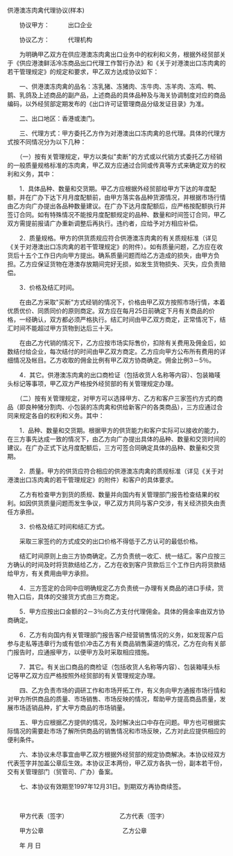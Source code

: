 



供港澳冻肉禽代理协议(样本)



 

　　协议甲方：　　　出口企业

　　协议乙方：　　　代理机构　　

　　为明确甲乙双方在供应港澳冻肉禽出口业务中的权利和义务，根据外经贸部关于《供应港澳鲜活冷冻商品出口代理工作暂行办法》和《关于对港澳出口冻肉禽的若干管理规定》的规定和要求，甲乙双方达成协议如下：　　

　　一、供港澳冻肉禽的品名：冻乳猪、冻猪肉、冻牛肉、冻羊肉、冻鸡、鸭、鹅、乳鸽及上述商品的副产品，上述商品的具体品种及与海关协调制度对应的商品编码，以外经贸部定期发布的《出口许可证管理商品分级发证目录》为准。

　　二、出口地区：香港或澳门。

　　三、代理方式：甲方委托乙方作为对港澳出口冻肉禽的总代理。具体的代理方式按不同情况分为以下几种：

　　（一）按有关管理规定，甲方以类似"卖断"的方式或以代销方式委托乙方经销的一般质量规格标准的冻肉禽，甲乙双方应通过合同或传真等方式来确定双方的权利和义务，其中：

　　1．具体品种、数量和交货期。甲乙方应根据外经贸部给甲方下达的年度配额，并在广办下达下月月度配额前，由甲方落实各品种货源情况，并根据市场行情由乙方向广办提出各品种数量建议。在广办下达月度配额后，应严格按配额执行并签订合同。如有特殊情况不能按月度配额规定的品种、数量和时间签订合同，甲乙双方需提前报请广办重新调整后再执行。违约者，应给予对方相应补偿。

　　2．质量规格。甲方的供货质规应符合供港澳冻肉禽的有关质规标准（详见《关于对港澳出口冻肉禽的若干管理规定》的附件）。如有质量问题，乙方应在收货后十五个工作日内向甲方提出。确系质量问题而给乙方造成的损失，由甲方负担。乙方应保证货物在港澳存放期间完好无损，如发生货物损失、灭失，应负责赔偿。

　　3．价格及结汇时间。

　　在由乙方采取"买断"方式经销的情况下，价格由甲乙双方按照市场行情，本着优质优价、同质同价的原则商定。双方应在每月25日前确定下月有关商品的价格，一经确认，双方都必须严格执行。结汇时间由甲乙双方商定，正常情况下，结汇时间不能超过甲方货物到达后三十天。

　　在由乙方代销的情况下，乙方应按市场实际售价，扣除有关费用及佣金后，如数结付给企业，每次结付的时间由甲乙双方商定。乙方应向甲方公布所有费用的详细情况及帐目。乙方收取的佣金比例有甲乙双方协商确定。佣金比例3－5％。

　　4．其它。供港澳冻肉禽的出口商检证（包括收货人名称等内容）、包装箱唛头标记等事项，甲乙双方严格按外经贸部的有关管理规定办理。

　　（二）按有关管理规定，对甲方可以选择甲方、乙方和客户三家签约方式的商品（即良种猪分割肉、小包装的冻肉禽和供给新客户的各类商品），三方应通过合同来规定各自的权利和义务。其中：

　　1．品种、数量和交货期。根据甲方的供货能力和客户实际可以接收的能力，在三方事先达成一致的情况下，由乙方向广办提出具体的品种、数量和交货时间的建议。在广办正式下达月度配额后，三方可签合同确定具体的品种、数量和交货期。

　　2．质量。甲方的供货应符合相应的供港澳冻肉禽的质规标准（详见《关于对港澳出口冻肉禽的若干管理规定》的附件）和客户的具体要求。

　　乙方有检查甲方到货的质规、数量并向国内有关管理部门报告检查结果的权利。如因供货质量问题而发生争议，甲乙双方共同与客户交涉，有关经济损失由责任方承担。

　　3．价格及结汇时间和结汇方式。

　　采取三家签约的方式成交的出口价格不得低于乙方认可的最低价格。

　　结汇时间原则上由三方协商确定。乙方负责统一收汇、统一结汇。客户应按三方确认的时间及时将货款结给乙方，乙方在收到客户货款后三个工作日内将货款结给甲方，有关费用由甲方承担。

　　4．三方签定的合同中应明确规定乙方负责统一办理有关商品的进口手续，货物入口后，具体的交接货方式由三方商定。

　　5．甲方应按出口金额的2－3％向乙方支付代理佣金。具体的佣金率由双方协商确定。

　　6．乙方有向国内有关管理部门报告客户经营销售情况的义务，如发现客户后参与走私等违章行为或有低价冲击乙方有关商品销售渠道的情况，乙方在向有关部门报告时，应通报甲方，以便甲方及时采取相应措施。

　　7．其它。有关出口商品的商检证（包括收货人名称等内容）、包装箱唛头标记等甲乙双方应严格按照外经贸部的有关管理规定办理。

　　四、乙方负责市场的调研工作和市场开拓工作，有义务向甲方通报市场行情和对甲方所供商品的质量、市场销售、市场反映的情况，帮助甲方提高商品质量，发展市场适销品种，扩大甲方商品的市场销量。

　　五、甲方应根据乙方提供的情况，及时解决出口中存在问题。甲方也可根据实际情况的需要赴市场了解所供商品的销售情况和市场反映，乙方对此应提供相应的便利条件。

　　六、本协议未尽事宜由甲乙双方根据外经贸部的规定协商解决。本协议经双方代表签字并加盖公章后生效。本协议正本两份，甲乙双方各执一份，副本若干份，交有关管理部门（贸管司、广办）备案。

　　七、本协议有效期至1997年12月31日。到期双方再协商续签。

　　

　　甲方代表（签字）　　　　　　　　　乙方代表（签字）

　　甲方公章　　　　　　　　　　　　　乙方公章

　　年 月 日